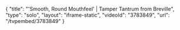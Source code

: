 {
    "title": "'Smooth, Round Mouthfeel' | Tamper Tantrum from Breville",
    "type": "solo",
    "layout": "iframe-static",
    "videoId": "3783849",
    "url": "\/tvpembed\/3783849"
}